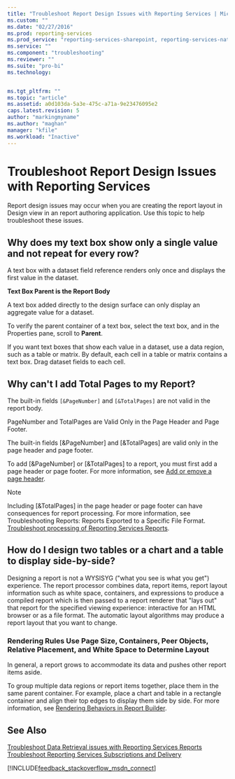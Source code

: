 ```yaml
---
title: "Troubleshoot Report Design Issues with Reporting Services | Microsoft Docs"
ms.custom: ""
ms.date: "02/27/2016"
ms.prod: reporting-services
ms.prod_service: "reporting-services-sharepoint, reporting-services-native"
ms.service: ""
ms.component: "troubleshooting"
ms.reviewer: ""
ms.suite: "pro-bi"
ms.technology: 


ms.tgt_pltfrm: ""
ms.topic: "article"
ms.assetid: a0d103da-5a3e-475c-a71a-9e23476095e2
caps.latest.revision: 5
author: "markingmyname"
ms.author: "maghan"
manager: "kfile"
ms.workload: "Inactive"
---
```

# Troubleshoot Report Design Issues with Reporting Services
Report design issues may occur when you are creating the report layout in Design view in an report authoring application. Use this topic to help troubleshoot these issues.   
  
## Why does my text box show only a single value and not repeat for every row?  
A text box with a dataset field reference renders only once and displays the first value in the dataset.   
  
**Text Box Parent is the Report Body**  
  
  
A text box added directly to the design surface can only display an aggregate value for a dataset.  
  
To verify the parent container of a text box, select the text box, and in the Properties pane, scroll to **Parent**.   
  
If you want text boxes that show each value in a dataset, use a data region, such as a table or matrix. By default, each cell in a table or matrix contains a text box. Drag dataset fields to each cell.   
  
## Why can't I add Total Pages to my Report?  
The built-in fields `[&PageNumber]` and `[&TotalPages]` are not valid in the report body.   
  
PageNumber and TotalPages are Valid Only in the Page Header and Page Footer.  
  
  
The built-in fields [&PageNumber] and [&TotalPages] are valid only in the page header and page footer.   
  
To add [&PageNumber] or [&TotalPages] to a report, you must first add a page header or page footer. For more information, see [Add or emove a page header](../../reporting-services/report-design/add-or-remove-a-page-header-or-footer-report-builder-and-ssrs.md).  
  
> [!NOTE]  
> Including [&TotalPages] in the page header or page footer can have consequences for report processing. For more information, see Troubleshooting Reports: Reports Exported to a Specific File Format.  
[Troubleshoot processing of Reporting Services Reports](../../reporting-services/troubleshooting/troubleshoot-processing-of-reporting-services-reports.md).  
  
## How do I design two tables or a chart and a table to display side-by-side?  
Designing a report is not a WYSISYG ("what you see is what you get") experience. The report processor combines data, report items, report layout information such as white space, containers, and expressions to produce a compiled report which is then passed to a report renderer that "lays out" that report for the specified viewing experience: interactive for an HTML browser or as a file format. The automatic layout algorithms may produce a report layout that you want to change.   
  
### Rendering Rules Use Page Size, Containers, Peer Objects, Relative Placement, and White Space to Determine Layout  
In general, a report grows to accommodate its data and pushes other report items aside.   
  
To group multiple data regions or report items together, place them in the same parent container. For example, place a chart and table in a rectangle container and align their top edges to display them side by side. For more information, see [Rendering Behaviors in Report Builder](../../reporting-services/report-design/rendering-behaviors-report-builder-and-ssrs.md).  
  
## See Also  
[Troubleshoot Data Retrieval issues with Reporting Services Reports](../../reporting-services/troubleshooting/troubleshoot-data-retrieval-issues-with-reporting-services-reports.md)  
[Troubleshoot Reporting Services Subscriptions and Delivery](../../reporting-services/troubleshooting/troubleshoot-reporting-services-subscriptions-and-delivery.md)  
  
  
  

[!INCLUDE[feedback_stackoverflow_msdn_connect](../../includes/feedback-stackoverflow-msdn-connect.md)]

